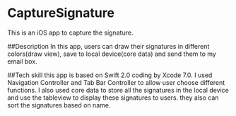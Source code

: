 # CaptureSignature
This is an iOS app to capture the signature.

##Description
In this app, users can draw their signatures in different colors(draw view), save to local device(core data) and send them 
to my email box.

##Tech skill
this app is based on Swift 2.0 coding by Xcode 7.0.
I used Navigation Controller and Tab Bar Controller to allow user choose different functions.
I also used core data to store all the signatures in the local device and use the tableview to display these signatures to users.
they also can sort the signatures based on name.

